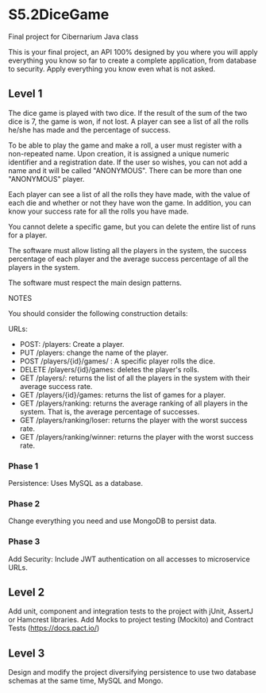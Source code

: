 # S5.2DiceGame
Final project for Cibernarium Java class

This is your final project, an API 100% designed by you where you will
apply everything you know so far to create a complete application, from
database to security. Apply everything you know even what is not asked.

## Level 1

The dice game is played with two dice. If the result of the sum of the two
dice is 7, the game is won, if not lost. A player can see a list of all 
the rolls he/she has made and the percentage of success.

To be able to play the game and make a roll, a user must register with a 
non-repeated name. Upon creation, it is assigned a unique numeric identifier
and a registration date. If the user so wishes, you can not add a name and
it will be called "ANONYMOUS". There can be more than one "ANONYMOUS" 
player.

Each player can see a list of all the rolls they have made, with the value
of each die and whether or not they have won the game. In addition, you 
can know your success rate for all the rolls you have made.

You cannot delete a specific game, but you can delete the entire list of 
runs for a player.

The software must allow listing all the players in the system, the success
percentage of each player and the average success percentage of all the
players in the system.

The software must respect the main design patterns.

NOTES

You should consider the following construction details:

URLs:
- POST: /players: Create a player.
- PUT /players: change the name of the player.
- POST /players/{id}/games/ : A specific player rolls the dice.
- DELETE /players/{id}/games: deletes the player's rolls.
- GET /players/: returns the list of all the players in the system with 
  their average success rate.
- GET /players/{id}/games: returns the list of games for a player.
- GET /players/ranking: returns the average ranking of all players in the
  system. That is, the average percentage of successes.
- GET /players/ranking/loser: returns the player with the worst success 
  rate.
- GET /players/ranking/winner: returns the player with the worst success
  rate.
    
### Phase 1

Persistence: Uses MySQL as a database.

### Phase 2

Change everything you need and use MongoDB to persist data.

### Phase 3

Add Security: Include JWT authentication on all accesses to microservice URLs.

## Level 2

Add unit, component and integration tests to the project with jUnit, 
AssertJ or Hamcrest libraries.
Add Mocks to project testing (Mockito) and Contract Tests 
(https://docs.pact.io/)

## Level 3

Design and modify the project diversifying persistence to use two 
database schemas at the same time, MySQL and Mongo.
